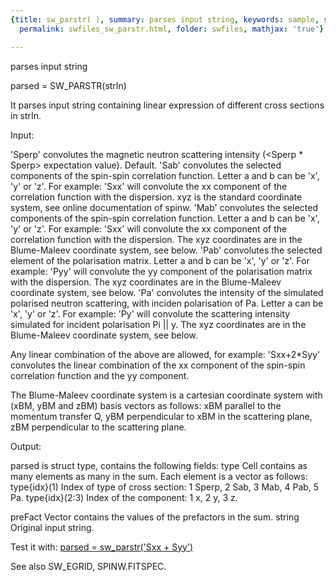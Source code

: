 ```yaml
---
{title: sw_parstr( ), summary: parses input string, keywords: sample, sidebar: sw_sidebar,
  permalink: swfiles_sw_parstr.html, folder: swfiles, mathjax: 'true'}

---
```

parses input string
 
parsed = SW_PARSTR(strIn)
 
It parses input string containing linear expression of different cross
sections in strIn.
 
Input:
 
'Sperp'   convolutes the magnetic neutron scattering intensity
          (<Sperp * Sperp> expectation value). Default.
'Sab'     convolutes the selected components of the spin-spin correlation
          function. Letter a and b can be 'x', 'y' or 'z'. For example:
          'Sxx' will convolute the xx component of the correlation
          function with the dispersion. xyz is the standard coordinate
          system, see online documentation of spinw.
'Mab'     convolutes the selected components of the spin-spin
          correlation function. Letter a and b can be 'x', 'y' or 'z'.
          For example: 'Sxx' will convolute the xx component of the
          correlation function with the dispersion. The xyz coordinates
          are in the Blume-Maleev coordinate system, see below.
'Pab'     convolutes the selected element of the polarisation
          matrix. Letter a and b can be 'x', 'y' or 'z'. For example:
          'Pyy' will convolute the yy component of the polarisation
          matrix with the dispersion. The xyz coordinates are in the
          Blume-Maleev coordinate system, see below.
'Pa'      convolutes the intensity of the simulated polarised
          neutron scattering, with inciden polarisation of Pa. Letter a
          can be 'x', 'y' or 'z'. For example: 'Py' will convolute the
          scattering intensity simulated for incident polarisation Pi ||
          y. The xyz coordinates are in the Blume-Maleev coordinate
          system, see below.
 
Any linear combination of the above are allowed, for example: 'Sxx+2*Syy'
convolutes the linear combination of the xx component of the spin-spin
correlation function and the yy component.
 
The Blume-Maleev coordinate system is a cartesian coordinate system
with (xBM, yBM and zBM) basis vectors as follows:
          xBM    parallel to the momentum transfer Q,
          yBM    perpendicular to xBM in the scattering plane,
          zBM    perpendicular to the scattering plane.
 
Output:
 
parsed is struct type, contains the following fields:
type      Cell contains as many elements as many in the sum. Each element
          is a vector as follows:
          type{idx}(1)    Index of type of cross section:
                          1   Sperp,
                          2   Sab,
                          3   Mab,
                          4   Pab,
                          5   Pa.
          type{idx}(2:3)  Index of the component:
                          1   x,
                          2   y,
                          3   z.
 
preFact   Vector contains the values of the prefactors in the sum.
string    Original input string.
 
Test it with:
<a href="matlab:parsed = sw_parstr('Sxx + Syy')">parsed = sw_parstr('Sxx + Syy')</a>
 
See also SW_EGRID, SPINW.FITSPEC.
 
